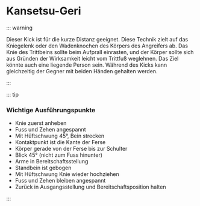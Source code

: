 # Kansetsu-Geri

::: warning

Dieser Kick ist für die kurze Distanz geeignet. Diese Technik zielt auf das Kniegelenk oder den Wadenknochen des Körpers des Angreifers ab. Das Knie des Trittbeins sollte beim Aufprall einrasten, und der Körper sollte sich aus Gründen der Wirksamkeit leicht vom Trittfuß weglehnen. Das Ziel könnte auch eine liegende Person sein. Während des Kicks kann gleichzeitig der Gegner mit beiden Händen gehalten werden. 

:::

::: tip

### Wichtige Ausführungspunkte

- Knie zuerst anheben
- Fuss und Zehen angespannt
- Mit Hüftschwung 45°, Bein strecken
- Kontaktpunkt ist die Kante der Ferse
- Körper gerade von der Ferse bis zur Schulter
- Blick 45° (nicht zum Fuss hinunter)
- Arme in Bereitschaftsstellung
- Standbein ist gebogen
- Mit Hüftschwung Knie wieder hochziehen
- Fuss und Zehen bleiben angespannt
- Zurück in Ausgangsstellung und Bereitschaftsposition halten

:::

<YouTube videoid="cNpu1MJ4jSI" start="3" end="215" desc="Kansetsu Geri Waza" />

